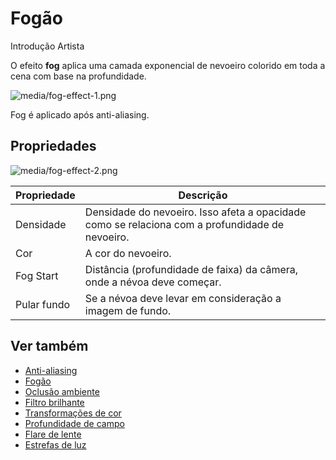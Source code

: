 # Fogão

<span class="badge text-bg-primary">Introdução</span>
<span class="badge text-bg-success">Artista </span>

O efeito **fog** aplica uma camada exponencial de nevoeiro colorido em toda a cena com base na profundidade.

![media/fog-effect-1.png](media/fog-effect-1.png)

Fog é aplicado após anti-aliasing.

## Propriedades

![media/fog-effect-2.png](media/fog-effect-2.png)

| Propriedade | Descrição |
| -------------- | ---- 
| Densidade | Densidade do nevoeiro. Isso afeta a opacidade como se relaciona com a profundidade de nevoeiro. |
| Cor | A cor do nevoeiro. |
| Fog Start | Distância (profundidade de faixa) da câmera, onde a névoa deve começar. |
| Pular fundo | Se a névoa deve levar em consideração a imagem de fundo. |

## Ver também

* [Anti-aliasing](anti-aliasing.md)
* [Fogão](fog.md)
* [Oclusão ambiente](ambient-occlusion.md)
* [Filtro brilhante](bright-filter.md)
* [Transformações de cor](color-transforms/index.md)
* [Profundidade de campo](depth-of-field.md)
* [Flare de lente](lens-flare.md)
* [Estrefas de luz](light-streaks.md)
